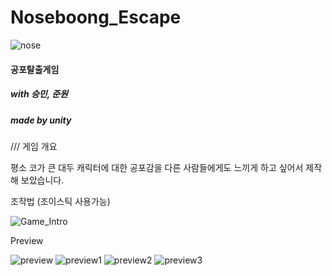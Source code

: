 # Noseboong_Escape

![nose](https://user-images.githubusercontent.com/60594585/223028622-bc34681b-64d8-443e-a258-9b5b67420790.gif)


#### 공포탈출게임

##### with 승민, 준원
##### made by unity
///
게임 개요

평소 코가 큰 대두 캐릭터에 대한 공포감을 다른 사람들에게도 느끼게 하고 싶어서 제작해 보았습니다.

조작법 (조이스틱 사용가능)

![Game_Intro](https://user-images.githubusercontent.com/60594585/223028839-bc1253a6-6eaf-44bf-afba-22dc5ae87a77.png)

Preview


![preview](https://user-images.githubusercontent.com/60594585/223030020-ba48d862-306e-4f3d-badc-cc0f23bf114e.gif)
![preview1](https://user-images.githubusercontent.com/60594585/223030026-e605ca6f-2e32-406a-9b20-906ae5e494b3.gif)
![preview2](https://user-images.githubusercontent.com/60594585/223030027-a29b9d3a-73e9-4dc2-9084-35d2daf63cf3.gif)
![preview3](https://user-images.githubusercontent.com/60594585/223030029-ad9b21bf-7890-4b3c-80a8-d520162a9d0b.gif)

